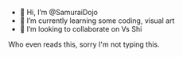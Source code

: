 - 👋 Hi, I’m @SamuraiDojo
- 🌱 I’m currently learning some coding, visual art
- 💞️ I’m looking to collaborate on Vs Shi

<!---
SamuraiDojo/SamuraiDojo is a ✨ special ✨ repository because its `README.md` (this file) appears on your GitHub profile.
You can click the Preview link to take a look at your changes.
--->
Who even reads this, sorry I'm not typing this.
